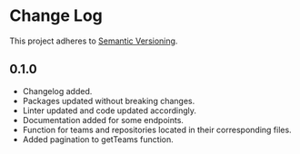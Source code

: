 # Change Log

This project adheres to [Semantic Versioning](http://semver.org/).

## 0.1.0

* Changelog added.
* Packages updated without breaking changes.
* Linter updated and code updated accordingly.
* Documentation added for some endpoints.
* Function for teams and repositories located in their corresponding files.
* Added pagination to getTeams function.
